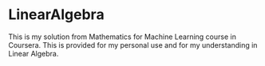 # LinearAlgebra
This is my solution from Mathematics for Machine Learning course in Coursera.
This is provided for my personal use and for my understanding in Linear Algebra. 
